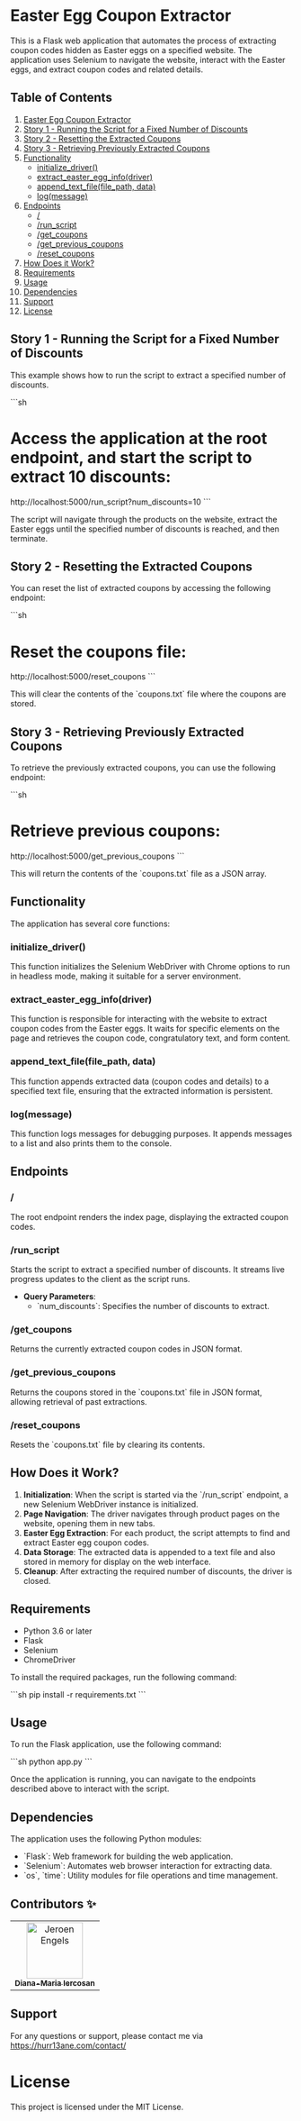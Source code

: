 
# Easter Egg Coupon Extractor

This is a Flask web application that automates the process of extracting coupon codes hidden as Easter eggs on a specified website. The application uses Selenium to navigate the website, interact with the Easter eggs, and extract coupon codes and related details.

## Table of Contents

1. [Easter Egg Coupon Extractor](#easter-egg-coupon-extractor)
2. [Story 1 - Running the Script for a Fixed Number of Discounts](#story-1---running-the-script-for-a-fixed-number-of-discounts)
3. [Story 2 - Resetting the Extracted Coupons](#story-2---resetting-the-extracted-coupons)
4. [Story 3 - Retrieving Previously Extracted Coupons](#story-3---retrieving-previously-extracted-coupons)
5. [Functionality](#functionality)
   - [initialize_driver()](#initialize_driver)
   - [extract_easter_egg_info(driver)](#extract_easter_egg_info-driver)
   - [append_text_file(file_path, data)](#append_text_filefile_path-data)
   - [log(message)](#logmessage)
6. [Endpoints](#endpoints)
   - [/](#)
   - [/run_script](#run_script)
   - [/get_coupons](#get_coupons)
   - [/get_previous_coupons](#get_previous_coupons)
   - [/reset_coupons](#reset_coupons)
7. [How Does it Work?](#how-does-it-work)
8. [Requirements](#requirements)
9. [Usage](#usage)
10. [Dependencies](#dependencies)
11. [Support](#support)
12. [License](#license)

## Story 1 - Running the Script for a Fixed Number of Discounts

This example shows how to run the script to extract a specified number of discounts.

\`\`\`sh
# Access the application at the root endpoint, and start the script to extract 10 discounts:
http://localhost:5000/run_script?num_discounts=10
\`\`\`

The script will navigate through the products on the website, extract the Easter eggs until the specified number of discounts is reached, and then terminate.

## Story 2 - Resetting the Extracted Coupons

You can reset the list of extracted coupons by accessing the following endpoint:

\`\`\`sh
# Reset the coupons file:
http://localhost:5000/reset_coupons
\`\`\`

This will clear the contents of the \`coupons.txt\` file where the coupons are stored.

## Story 3 - Retrieving Previously Extracted Coupons

To retrieve the previously extracted coupons, you can use the following endpoint:

\`\`\`sh
# Retrieve previous coupons:
http://localhost:5000/get_previous_coupons
\`\`\`

This will return the contents of the \`coupons.txt\` file as a JSON array.

## Functionality

The application has several core functions:

### initialize_driver()

This function initializes the Selenium WebDriver with Chrome options to run in headless mode, making it suitable for a server environment.

### extract_easter_egg_info(driver)

This function is responsible for interacting with the website to extract coupon codes from the Easter eggs. It waits for specific elements on the page and retrieves the coupon code, congratulatory text, and form content.

### append_text_file(file_path, data)

This function appends extracted data (coupon codes and details) to a specified text file, ensuring that the extracted information is persistent.

### log(message)

This function logs messages for debugging purposes. It appends messages to a list and also prints them to the console.

## Endpoints

### /

The root endpoint renders the index page, displaying the extracted coupon codes.

### /run_script

Starts the script to extract a specified number of discounts. It streams live progress updates to the client as the script runs.

- **Query Parameters**: 
  - \`num_discounts\`: Specifies the number of discounts to extract.

### /get_coupons

Returns the currently extracted coupon codes in JSON format.

### /get_previous_coupons

Returns the coupons stored in the \`coupons.txt\` file in JSON format, allowing retrieval of past extractions.

### /reset_coupons

Resets the \`coupons.txt\` file by clearing its contents.

## How Does it Work?

1. **Initialization**: When the script is started via the \`/run_script\` endpoint, a new Selenium WebDriver instance is initialized.
2. **Page Navigation**: The driver navigates through product pages on the website, opening them in new tabs.
3. **Easter Egg Extraction**: For each product, the script attempts to find and extract Easter egg coupon codes.
4. **Data Storage**: The extracted data is appended to a text file and also stored in memory for display on the web interface.
5. **Cleanup**: After extracting the required number of discounts, the driver is closed.

## Requirements

- Python 3.6 or later
- Flask
- Selenium
- ChromeDriver

To install the required packages, run the following command:

\`\`\`sh
pip install -r requirements.txt
\`\`\`

## Usage

To run the Flask application, use the following command:

\`\`\`sh
python app.py
\`\`\`

Once the application is running, you can navigate to the endpoints described above to interact with the script.

## Dependencies

The application uses the following Python modules:

- \`Flask\`: Web framework for building the web application.
- \`Selenium\`: Automates web browser interaction for extracting data.
- \`os\`, \`time\`: Utility modules for file operations and time management.

## Contributors ✨

<table>
  <tbody>
    <tr>
      <td align="center"><a href="https://hurr13ane.com"><img src="https://avatars.githubusercontent.com/u/76591840?v=4" width="100px;" alt="Jeroen Engels"/><br /><sub><b>Diana-Maria Iercosan</b></sub></a><br />
      </td>
    </tr>
  </tbody>
</table>

## Support
For any questions or support, please contact me via https://hurr13ane.com/contact/

# License
This project is licensed under the MIT License.
